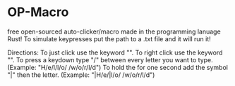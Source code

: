 # OP-Macro
free open-sourced auto-clicker/macro made in the programming lanuage Rust! 
To simulate keypresses put the path to a .txt file and it will run it!

Directions:
To just click use the keyword "<click>".
To right click use the keyword "<Lclick>".
To press a keydown type "/" between every letter you want to type. (Example: "H/e/l/l/o/ /w/o/r/l/d")
To hold the for one second add the symbol "|" then the letter. (Example: "|H/e/|l/o/ /w/o/r/l/d")
